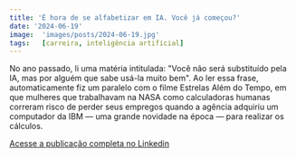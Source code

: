```yaml
---
title: 'É hora de se alfabetizar em IA. Você já começou?'
date: '2024-06-19'
image:  'images/posts/2024-06-19.jpg'
tags:   [carreira, inteligência artificial]
---
```


No ano passado, li uma matéria intitulada: "Você não será substituído pela IA, mas por alguém que sabe usá-la muito bem". Ao ler essa frase, automaticamente fiz um paralelo com o filme Estrelas Além do Tempo, em que mulheres que trabalhavam na NASA como calculadoras humanas correram risco de perder seus empregos quando a agência adquiriu um computador da IBM — uma grande novidade na época — para realizar os cálculos.


<a href="https://www.linkedin.com/pulse/%25C3%25A9-hora-de-se-alfabetizar-em-ia-voc%25C3%25AA-j%25C3%25A1-come%25C3%25A7ou-ant%25C3%25B3nio-j%25C3%25BAnior-xogme/?trackingId=0pO9SoB9TgCIxP7RIRzjpw%3D%3D" class="nav__link cta-button button button--small" target="_blank">Acesse a publicação completa no Linkedin</a>


